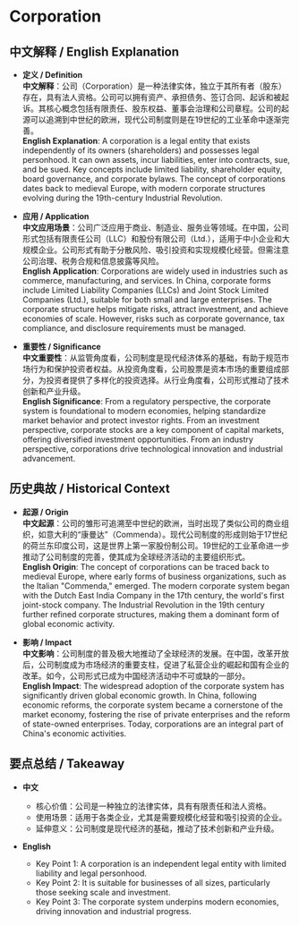 # Corporation

## 中文解释 / English Explanation

* **定义 / Definition**  
  **中文解释**：公司（Corporation）是一种法律实体，独立于其所有者（股东）存在，具有法人资格。公司可以拥有资产、承担债务、签订合同、起诉和被起诉。其核心概念包括有限责任、股东权益、董事会治理和公司章程。公司的起源可以追溯到中世纪的欧洲，现代公司制度则是在19世纪的工业革命中逐渐完善。  
  **English Explanation**: A corporation is a legal entity that exists independently of its owners (shareholders) and possesses legal personhood. It can own assets, incur liabilities, enter into contracts, sue, and be sued. Key concepts include limited liability, shareholder equity, board governance, and corporate bylaws. The concept of corporations dates back to medieval Europe, with modern corporate structures evolving during the 19th-century Industrial Revolution.

* **应用 / Application**  
  **中文应用场景**：公司广泛应用于商业、制造业、服务业等领域。在中国，公司形式包括有限责任公司（LLC）和股份有限公司（Ltd.），适用于中小企业和大规模企业。公司形式有助于分散风险、吸引投资和实现规模化经营。但需注意公司治理、税务合规和信息披露等风险。  
  **English Application**: Corporations are widely used in industries such as commerce, manufacturing, and services. In China, corporate forms include Limited Liability Companies (LLCs) and Joint Stock Limited Companies (Ltd.), suitable for both small and large enterprises. The corporate structure helps mitigate risks, attract investment, and achieve economies of scale. However, risks such as corporate governance, tax compliance, and disclosure requirements must be managed.

* **重要性 / Significance**  
  **中文重要性**：从监管角度看，公司制度是现代经济体系的基础，有助于规范市场行为和保护投资者权益。从投资角度看，公司股票是资本市场的重要组成部分，为投资者提供了多样化的投资选择。从行业角度看，公司形式推动了技术创新和产业升级。  
  **English Significance**: From a regulatory perspective, the corporate system is foundational to modern economies, helping standardize market behavior and protect investor rights. From an investment perspective, corporate stocks are a key component of capital markets, offering diversified investment opportunities. From an industry perspective, corporations drive technological innovation and industrial advancement.

## 历史典故 / Historical Context

* **起源 / Origin**  
  **中文起源**：公司的雏形可追溯至中世纪的欧洲，当时出现了类似公司的商业组织，如意大利的“康曼达”（Commenda）。现代公司制度的形成则始于17世纪的荷兰东印度公司，这是世界上第一家股份制公司。19世纪的工业革命进一步推动了公司制度的完善，使其成为全球经济活动的主要组织形式。  
  **English Origin**: The concept of corporations can be traced back to medieval Europe, where early forms of business organizations, such as the Italian "Commenda," emerged. The modern corporate system began with the Dutch East India Company in the 17th century, the world's first joint-stock company. The Industrial Revolution in the 19th century further refined corporate structures, making them a dominant form of global economic activity.

* **影响 / Impact**  
  **中文影响**：公司制度的普及极大地推动了全球经济的发展。在中国，改革开放后，公司制度成为市场经济的重要支柱，促进了私营企业的崛起和国有企业的改革。如今，公司形式已成为中国经济活动中不可或缺的一部分。  
  **English Impact**: The widespread adoption of the corporate system has significantly driven global economic growth. In China, following economic reforms, the corporate system became a cornerstone of the market economy, fostering the rise of private enterprises and the reform of state-owned enterprises. Today, corporations are an integral part of China's economic activities.

## 要点总结 / Takeaway

* **中文**  
  - 核心价值：公司是一种独立的法律实体，具有有限责任和法人资格。  
  - 使用场景：适用于各类企业，尤其是需要规模化经营和吸引投资的企业。  
  - 延伸意义：公司制度是现代经济的基础，推动了技术创新和产业升级。

* **English**  
  - Key Point 1: A corporation is an independent legal entity with limited liability and legal personhood.  
  - Key Point 2: It is suitable for businesses of all sizes, particularly those seeking scale and investment.  
  - Key Point 3: The corporate system underpins modern economies, driving innovation and industrial progress.